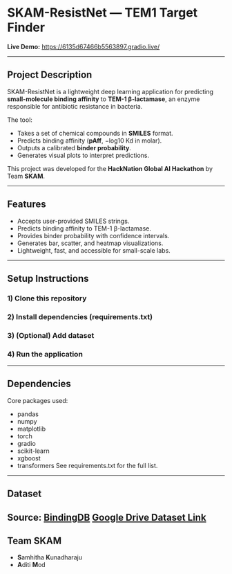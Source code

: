 # SKAM-ResistNet — TEM1 Target Finder

**Live Demo:** <https://6135d67466b5563897.gradio.live/>  

---

## Project Description
SKAM-ResistNet is a lightweight deep learning application for predicting **small-molecule binding affinity** to **TEM-1 β-lactamase**, an enzyme responsible for antibiotic resistance in bacteria.

The tool:
- Takes a set of chemical compounds in **SMILES** format.
- Predicts binding affinity (**pAff**, −log10 Kd in molar).
- Outputs a calibrated **binder probability**.
- Generates visual plots to interpret predictions.

This project was developed for the **HackNation Global AI Hackathon** by Team **SKAM**.

---

## Features
- Accepts user-provided SMILES strings.
- Predicts binding affinity to TEM-1 β-lactamase.
- Provides binder probability with confidence intervals.
- Generates bar, scatter, and heatmap visualizations.
- Lightweight, fast, and accessible for small-scale labs.

---

## Setup Instructions

### 1) Clone this repository
### 2) Install dependencies (requirements.txt)
### 3) (Optional) Add dataset
### 4) Run the application

---

## Dependencies
Core packages used:
- pandas
- numpy
- matplotlib
- torch
- gradio
- scikit-learn
- xgboost
- transformers
See requirements.txt for the full list.

---

## Dataset
Source: [BindingDB](https://www.bindingdb.org/rwd/bind/index.jsp)
[Google Drive Dataset Link](https://drive.google.com/drive/folders/1vC7mmuokrbXQBr_wZezRtIUhyScAy_1w?usp=sharing)
---

## Team SKAM
- **S**amhitha **K**unadharaju
- **A**diti **M**od
